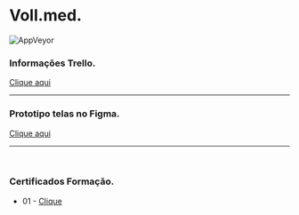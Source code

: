 # Voll.med.


<img alt="AppVeyor" src="https://img.shields.io/badge/Status:-Em Desenvolvimento-brightgreen">

<br>

### Informações Trello.
[Clique aqui](
https://trello.com/b/O0lGCsKb/api-voll-med)

---
### Prototipo telas no Figma.

[Clique aqui](
https://www.figma.com/file/N4CgpJqsg7gjbKuDmra3EV/Voll.med?node-id=2-1007)

---

<br>


### Certificados Formação.
- 01 - 
[Clique](
https://cursos.alura.com.br/certificate/cadbd72b-aeb0-489d-b356-22a58b9eca26)